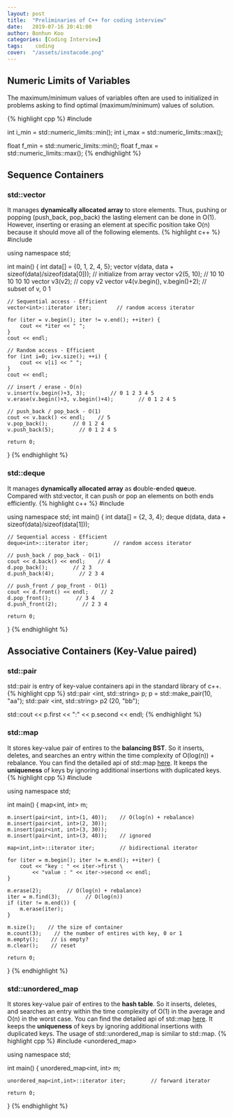 ```yaml
---
layout: post
title:  "Preliminaries of C++ for coding interview"
date:   2019-07-16 20:41:00
author: Bonhun Koo
categories: [Coding Interview]
tags:    coding
cover:  "/assets/instacode.png"
---
```


## Numeric Limits of Variables
The maximum/minimum values of variables often are used to initialized in problems asking to find optimal (maximum/minimum) values of solution.

{% highlight cpp %}
#include <limits>

int i_min = std::numeric_limits<int>::min();
int i_max = std::numeric_limits<int>::max();

float f_min = std::numeric_limits<float>::min();
float f_max = std::numeric_limits<float>::max();
{% endhighlight %}

## Sequence Containers
### std::vector
It manages <b>dynamically allocated array</b> to store elements.
Thus, pushing or popping (push_back, pop_back) the lasting element can be done in O(1).
However, inserting or erasing an element at specific position take O(n) because it should move all of the following elements.
{% highlight c++ %}
#include <vector>

using namespace std;

int main() {
    int data[] = {0, 1, 2, 4, 5};
    vector<int> v(data, data + sizeof(data)/sizeof(data[0]));       // initialize from array
    vector<int> v2(5, 10);    // 10 10 10 10 10
    vector<int> v3(v2);        // copy v2
    vector<int> v4(v.begin(), v.begin()+2);        // subset of v, 0 1

    // Sequential access - Efficient
    vector<int>::iterator iter;        // random access iterator

    for (iter = v.begin(); iter != v.end(); ++iter) {
        cout << *iter << " ";
    }
    cout << endl;

    // Random access - Efficient
    for (int i=0; i<v.size(); ++i) {
        cout << v[i] << " ";
    }
    cout << endl;

    // insert / erase - O(n)
    v.insert(v.begin()+3, 3);        // 0 1 2 3 4 5
    v.erase(v.begin()+3, v.begin()+4);        // 0 1 2 4 5

    // push_back / pop_back - O(1)
    cout << v.back() << endl;    // 5
    v.pop_back();        // 0 1 2 4
    v.push_back(5);        // 0 1 2 4 5

    return 0;
}
{% endhighlight %}

### std::deque
It manages <b>dynamically allocated array</b> as <b>d</b>ouble-<b>e</b>nded <b>que</b>ue.
Compared with std:vector, it can push or pop an elements on both ends efficiently.
{% highlight c++ %}
#include <deque>

using namespace std;
int main() {
    int data[] = {2, 3, 4};
    deque<int> d(data, data + sizeof(data)/sizeof(data[1]));

    // Sequential access - Efficient
    deque<int>::iterator iter;        // random access iterator

    // push_back / pop_back - O(1)
    cout << d.back() << endl;    // 4
    d.pop_back();        // 2 3
    d.push_back(4);        // 2 3 4

    // push_front / pop_front - O(1)
    cout << d.front() << endl;    // 2
    d.pop_front();        // 3 4
    d.push_front(2);        // 2 3 4

    return 0;
}
{% endhighlight %}

## Associative Containers (Key-Value paired)
### std::pair
std::pair is entry of key-value containers api in the standard library of c++.
{% highlight cpp %}
std::pair <int, std::string> p;
p = std::make_pair(10, "aa");
std::pair <int, std::string> p2 (20, "bb");

std::cout << p.first << ":" << p.second << endl;
{% endhighlight %}

### std::map
It stores key-value pair of entires to the <b>balancing BST</b>.
So it inserts, deletes, and searches an entry within the time complexity of O(log(n)) + rebalance.
You can find the detailed api of std::map [here][map_api].
It keeps the <b>uniqueness</b> of keys by ignoring additional insertions with duplicated keys.
{% highlight cpp %}
#include <map>

using namespace std;

int main() {
    map<int, int> m;

    m.insert(pair<int, int>(1, 40));    // O(log(n) + rebalance)
    m.insert(pair<int, int>(2, 30));
    m.insert(pair<int, int>(3, 30));
    m.insert(pair<int, int>(3, 40));    // ignored

    map<int,int>::iterator iter;        // bidirectional iterator

    for (iter = m.begin(); iter != m.end(); ++iter) {
        cout << "key : " << iter->first \
            << "value : " << iter->second << endl;
    }

    m.erase(2);        // O(log(n) + rebalance)
    iter = m.find(3);        // O(log(n))
    if (iter != m.end()) {
        m.erase(iter);
    }

    m.size();    // the size of container
    m.count(3);    // the number of entires with key, 0 or 1
    m.empty();    // is empty?
    m.clear();    // reset

    return 0;
}
{% endhighlight %}

### std::unordered_map
It stores key-value pair of entires to the <b>hash table</b>.
So it inserts, deletes, and searches an entry within the time complexity of O(1) in the average and O(n) in the worst case.
You can find the detailed api of std::map [here][unordered_map_api].
It keeps the <b>uniqueness</b> of keys by ignoring additional insertions with duplicated keys.
The usage of std::unordered_map is similar to std::map.
{% highlight cpp %}
#include <unordered_map>

using namespace std;

int main() {
    unordered_map<int, int> m;

    unordered_map<int,int>::iterator iter;        // forward iterator

    return 0;
}
{% endhighlight %}

[map_api]: http://www.cplusplus.com/reference/map/map/
[unordered_map_api]: http://www.cplusplus.com/reference/unordered_map/unordered_map/
